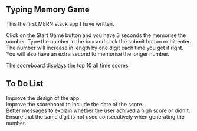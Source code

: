 ## Typing Memory Game

This the first MERN stack app I have written.

Click on the Start Game button and you have 3 seconds the memorise the number.
Type the number in the box and click the submit button or hit enter.
The number will increase in length by one digit each time you get it right.
You will also have an extra second to memorise the longer number.

The scoreboard displays the top 10 all time scores

## To Do List

Improve the design of the app.<br />
Improve the scoreboard to include the date of the score.<br />
Better messages to explain whether the user achived a high score or didn't.<br />
Ensure that the same digit is not used consecutively when generating the number.<br />
